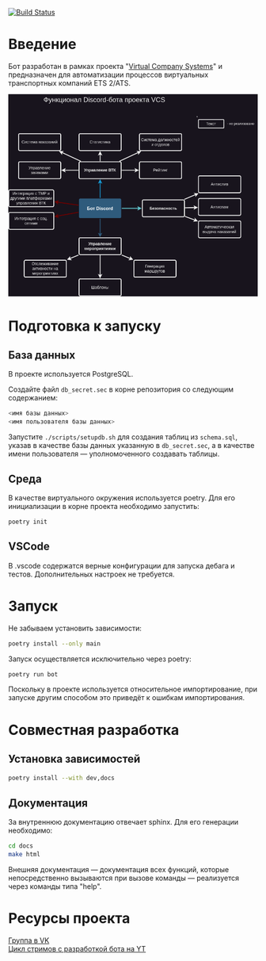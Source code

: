 [![Build Status](https://github.com/GREEN-Corporation/discord-bot/actions/workflows/checks.yml/badge.svg?branch=main)](https://github.com/GREEN-Corporation/discord-bot/actions/workflows/checks.yml)

# Введение
Бот разработан в рамках проекта "[Virtual Company Systems](https://vk.com/vcsys)" и предназначен для автоматизации процессов виртуальных транспортных компаний ETS 2/ATS. 

![functional](./docs/diagram.png)

# Подготовка к запуску

## База данных
В проекте используется PostgreSQL.

Создайте файл `db_secret.sec` в корне репозитория со следующим содержанием:
```sh
<имя базы данных>
<имя пользователя базы данных>
```

Запустите `./scripts/setupdb.sh` для создания таблиц из `schema.sql`, указав в качестве базы данных указанную в `db_secret.sec`, а в качестве имени пользователя — уполномоченного создавать таблицы.

## Среда
В качестве виртуального окружения используется poetry. Для его инициализации в корне проекта необходимо запустить:
```sh
poetry init
```

## VSCode
В .vscode содержатся верные конфигурации для запуска дебага и тестов. Дополнительных настроек не требуется.

# Запуск
Не забываем установить зависимости:
```sh
poetry install --only main
```
Запуск осуществляется исключительно через poetry:
```sh
poetry run bot
```
Поскольку в проекте используется относительное
импортирование, при запуске другим способом это приведёт к ошибкам импортирования.

# Совместная разработка

## Установка зависимостей
```sh
poetry install --with dev,docs
```
## Документация
За внутреннюю документацию отвечает sphinx. Для его генерации необходимо:
```sh
cd docs
make html
```

Внешняя документация — документация всех функций, которые непосредственно вызываются при вызове команды — реализуется через команды типа "help".

# Ресурсы проекта
[Группа в VK](https://vk.com/vcsys)\
[Цикл стримов с разработкой бота на YT](https://youtube.com/playlist?list=PLhz29l3FXDWhePFfKJw447uN3rLl020xz)
